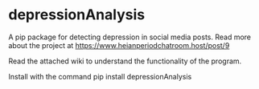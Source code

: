 # depressionAnalysis
A pip package for detecting depression in social media posts. Read more about the project at https://www.heianperiodchatroom.host/post/9

Read the attached wiki to understand the functionality of the program.

Install with the command pip install depressionAnalysis
